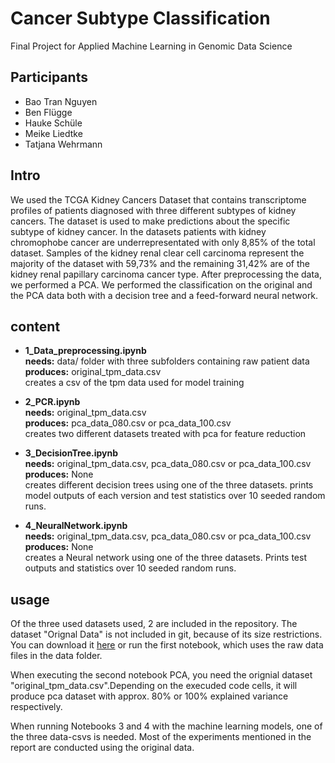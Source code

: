 # Cancer Subtype Classification

Final Project for
Applied Machine Learning in Genomic Data Science

## Participants
- Bao Tran Nguyen
- Ben Flügge
- Hauke Schüle
- Meike Liedtke
- Tatjana Wehrmann

## Intro
We used the TCGA Kidney Cancers Dataset that contains transcriptome profiles of patients diagnosed with three
different subtypes of kidney cancers. The dataset is used to make predictions about the specific subtype of kidney cancer.
In the datasets patients with kidney chromophobe cancer are underrepresentated with only 8,85% of the total dataset. Samples of the kidney renal clear cell carcinoma represent the majority of the dataset with 59,73% and the remaining 31,42% are of the kidney renal papillary carcinoma cancer type.
After preprocessing the data, we performed a PCA. We performed the classification on the original and the PCA data both with a decision tree and a feed-forward neural network.

## content

- **1_Data_preprocessing.ipynb**  
**needs:** data/ folder with three subfolders containing raw patient data  
**produces:** original_tpm_data.csv  
creates a csv of the tpm data used for model training

- **2_PCR.ipynb**  
**needs:** original_tpm_data.csv  
**produces:** pca_data_080.csv or pca_data_100.csv  
creates two different datasets treated with pca for feature reduction

- **3_DecisionTree.ipynb**  
**needs:** original_tpm_data.csv, pca_data_080.csv or pca_data_100.csv    
**produces:** None  
creates different decision trees using one of the three datasets. prints model outputs of each version and test statistics over 10 seeded random runs.

- **4_NeuralNetwork.ipynb**  
**needs:** original_tpm_data.csv, pca_data_080.csv or pca_data_100.csv    
**produces:** None  
creates a Neural network using one of the three datasets. Prints test outputs and statistics over 10 seeded random runs.

## usage

Of the three used datasets used, 2 are included in the repository. The dataset "Orignal Data" is not included in git, because of its size restrictions. You can download it [here](https://1drv.ms/f/s!ArCCSMcsPLPhyUnjKzyeco62gaal?e=adOdOV) or run the first notebook, which uses the raw data files in the data folder.   

When executing the second notebook PCA, you need the orignial dataset "original_tpm_data.csv".Depending on the execuded code cells, it will produce pca dataset with approx. 80% or 100% explained variance respectively.

When running Notebooks 3 and 4 with the machine learning models, one of the three data-csvs is needed. Most of the experiments mentioned in the report are conducted using the original data.
